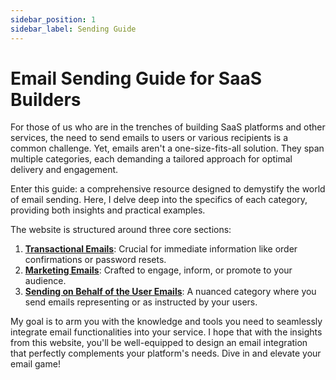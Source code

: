 ```yaml
---
sidebar_position: 1
sidebar_label: Sending Guide
---
```


# Email Sending Guide for SaaS Builders

For those of us who are in the trenches of building SaaS platforms and other services, the need to send emails to users or various recipients is a common challenge. Yet, emails aren't a one-size-fits-all solution. They span multiple categories, each demanding a tailored approach for optimal delivery and engagement.

Enter this guide: a comprehensive resource designed to demystify the world of email sending. Here, I delve deep into the specifics of each category, providing both insights and practical examples.

The website is structured around three core sections:

1. **[Transactional Emails](/docs/transactional)**: Crucial for immediate information like order confirmations or password resets.
2. **[Marketing Emails](/docs/marketing)**: Crafted to engage, inform, or promote to your audience.
3. **[Sending on Behalf of the User Emails](/docs/user-based)**: A nuanced category where you send emails representing or as instructed by your users.

My goal is to arm you with the knowledge and tools you need to seamlessly integrate email functionalities into your service. I hope that with the insights from this website, you'll be well-equipped to design an email integration that perfectly complements your platform's needs. Dive in and elevate your email game!
